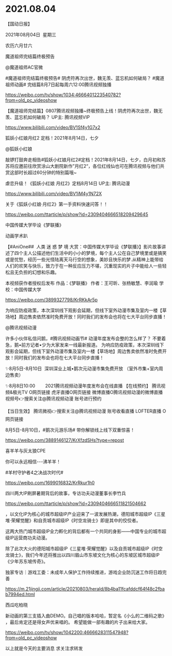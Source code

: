 ﻿#  2021.08.04
【国动日报】

2021年08月04日  星期三


农历六月廿六


魔道祖师完结篇终极预告

@魔道祖师AC官微     


#魔道祖师完结篇终极预告# 阴虎符再次出世，魏无羡、蓝忘机如何破局？
#魔道祖师动画# 完结篇8月7日起每周六12:00腾讯视频独播

https://weibo.com/tv/show/1034:4666401223540782?from=old_pc_videoshow

【魔道祖师完结篇】0807腾讯视频独播~终极预告上线！阴虎符再次出世，魏无羡、蓝忘机如何破局？ UP主: 腾讯视频VIP

https://www.bilibili.com/video/BV1Sf4y1G7x2

狐妖小红娘月红2 定档！2021年8月14日，七夕

@狐妖小红娘      


敲锣打鼓奔走相告#狐妖小红娘月红2#定档！2021年8月14日，七夕，白月初和苏苏将应邀前往欣赏涂山大剧院新作”月红2“，各位红线仙也可在腾讯视频与他们共赏这部时长超过60分钟的特别篇哦~

虐恋升级！《狐妖小红娘 月红2》定档8月14日 UP主: 腾讯动漫

https://www.bilibili.com/video/BV1iM4y1N72X

关于《狐妖小红娘·月红2》第一手资料快速问答！！

https://weibo.com/ttarticle/p/show?id=2309404666518209429645

中国传媒大学毕设《梦联播》

动画学术趴

【#AniOne##  人类 迷 惑 梦 境 大赏：中国传媒大学毕设《梦联播》】影片故事讲述了四个主人公描述他们生活中的小小的梦境，每个主人公在自己梦境里或是搞笑或是忧愁，经历一些光怪陆离天马行空的想象，美妙且快乐的梦.从精神上能带给人们的欢笑与快乐，致力于在一种反应压力不堪，沉重现实的片子中能给人一些轻松且无负担的幻想和乐趣。

本视频获作者授权后发布
作品：《梦联播》
作者：王可昕、张杨敏慧、李润瑜
学校：中国传媒大学

https://weibo.com/3899327798/KrRKkAr5p

为响应防疫政策，本次深圳线下观影会延期，但线下室外动漫市集及室内一楼【草场地】周边售卖依然准时免费开放！同时我们的发布会也将在七大平台同步直播！

@腾讯视频动漫                            

许多小伙伴私信问鹅，#腾讯视频动画节# 动漫年度发布会整的怎么样了？ 不要着急，鹅•前方记者•少为大家发来一线最新报道。
为响应防疫政策，本次深圳线下观影会延期，但线下室外动漫市集及室内一楼【草场地】周边售卖依然准时免费开放！同时我们的发布会也将在七大平台同步直播！

✨8月5日-8月10日  深圳深业上城•鹅次元动漫市集免费开放
（室外市集+室内周边售卖）

✨8月8日10:00        2021腾讯视频动漫年度发布会在线直播
【在线预约】
腾讯视频&极光TV O网页链接
虎牙直播O网页链接
微博直播O腾讯视频动漫的微博直播
视频号👉搜索关注@腾讯视频动漫 账号进行预约

【当日生效】
腾讯微视👉搜索关注@腾讯视频动漫 账号收看直播
LOFTER直播 O网页链接

8月5日-8月10日，#鹅次元游乐场# 带你解锁线上线下双重惊喜！

https://weibo.com/3889146127/KrXfzdSHs?type=repost

喜羊羊与灰太狼CPE                


你可以永远相信---沸羊羊！

#羊村守护者4之决战次时代#                                            

https://weibo.com/1699016832/KrRkur1h0

四川两大IP刷屏暑期背后的故事，专访功夫动漫董事长李竹兵

https://weibo.com/ttarticle/p/show?id=2309404666511821504662

，以文化IP为核心的城市超级IP产业迎来了一波发展热潮，德阳城市超级IP《三星堆·荣耀觉醒》和自贡城市超级IP《时空龙骑士》即是其中的佼佼者。


这两大热门城市超级IP全力孵化的背后都有一个共同的身影——中国专业的城市超级IP运营商功夫动漫。


除了此次大火的德阳城市超级IP《三星堆·荣耀觉醒》以及自贡城市超级IP《时空龙骑士》，我们今年还将推出以四川眉山市东坡文化为核心的东坡区城市超级IP《少年苏东坡传奇》。

独家专访｜游戏工委：未成年人保护工作持续推进，游戏企业防沉迷工作将日趋完善

https://m.21jingji.com/article/20210803/herald/8b4ba11fcafddcf64f48c2fbab7994ed.html

西瓜吃柏晓                 


新动画的第三支插入曲DEMO。自己唱的版本哈哈，暂定名《小么的二维码之歌》 ，最后肯定还是得女声优来唱的。
希望能做一部有趣的片子出来给大家。

https://weibo.com/tv/show/1042200:4666628311547948?from=old_pc_videoshow


以上就是今天的主要消息
求关注求转发

























